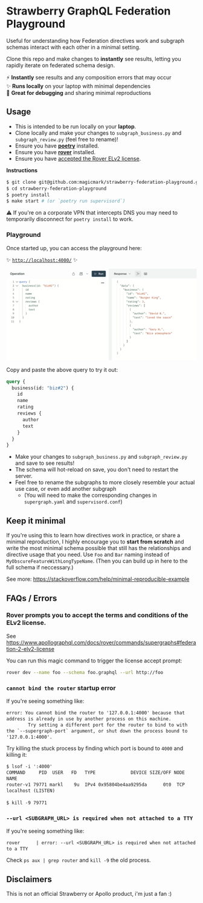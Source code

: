 # Strawberry GraphQL Federation Playground

Useful for understanding how Federation directives work and subgraph schemas interact with each other in a minimal setting.

Clone this repo and make changes to **instantly** see results, letting you rapidly iterate on federated schema design.

⚡ **Instantly** see results and any composition errors that may occur\
✨ **Runs locally** on your laptop with minimal dependencies\
🐛 **Great for debugging** and sharing minimal reproductions

## Usage

- This is intended to be run locally on your **laptop**.
- Clone locally and make your changes to `subgraph_business.py` and `subgraph_review.py` (feel free to rename)!
- Ensure you have [**poetry**](https://python-poetry.org/) installed.
- Ensure you have [**rover**](https://www.apollographql.com/docs/rover/getting-started) installed.
- Ensure you have [accepted the Rover ELv2 license](#rover-prompts-you-to-accept-the-terms-and-conditions-of-the-elv2-license).

**Instructions**

```bash
$ git clone git@github.com:magicmark/strawberry-federation-playground.git
$ cd strawberry-federation-playground
$ poetry install
$ make start # (or `poetry run supervisord`)
```

⚠️ If you're on a corporate VPN that intercepts DNS you may need to temporarily disconnect for `poetry install` to work.

### Playground

Once started up, you can access the playground here:

✨ [`http://localhost:4000/`](http://localhost:4000/) ✨

![screenshot of apollo studio](./screenshot.png)

Copy and paste the above query to try it out:

```graphql
query {
  business(id: "biz#2") {
    id
    name
    rating
    reviews {
      author
      text
    }
  }
}
```

- Make your changes to `subgraph_business.py` and `subgraph_review.py` and save to see results!
- The schema will hot-reload on save, you don't need to restart the server.
- Feel free to rename the subgraphs to more closely resemble your actual use case, or even add another subgraph
    - (You will need to make the corresponding changes in `supergraph.yaml` and `supervisord.conf`)

## Keep it minimal

If you're using this to learn how directives work in practice, or share a minimal reproduction, I highly encourage you
to **start from scratch** and write the most minimal schema possible that still has the relationships and directive
usage that you need. Use `Foo` and `Bar` naming instead of `MyObscureFeatureWithLongTypeName`. (Then you can build up in
here to the full schema if neccessary.)

See more: https://stackoverflow.com/help/minimal-reproducible-example

## FAQs / Errors

### Rover prompts you to accept the terms and conditions of the ELv2 license.

See https://www.apollographql.com/docs/rover/commands/supergraphs#federation-2-elv2-license

You can run this magic command to trigger the license accept prompt:

```bash
rover dev --name foo --schema foo.graphql --url http://foo
```

### `cannot bind the router` startup error

If you're seeing something like:

```
error: You cannot bind the router to '127.0.0.1:4000' because that address is already in use by another process on this machine.
        Try setting a different port for the router to bind to with the `--supergraph-port` argument, or shut down the process bound to '127.0.0.1:4000'.
```

Try killing the stuck process by finding which port is bound to `4000` and killing it:

```
$ lsof -i ':4000'
COMMAND     PID  USER   FD   TYPE             DEVICE SIZE/OFF NODE NAME
router-v1 79771 markl    9u  IPv4 0x95804be4aa9295da      0t0  TCP localhost (LISTEN)

$ kill -9 79771
```

### `--url <SUBGRAPH_URL> is required when not attached to a TTY`

If you're seeing something like:

```
rover      | error: --url <SUBGRAPH_URL> is required when not attached to a TTY
```

Check `ps aux | grep router` and `kill -9` the old process.

## Disclaimers

This is not an official Strawberry or Apollo product, i'm just a fan :)
